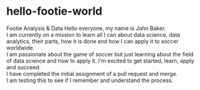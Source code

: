 # hello-footie-world
Footie Analysis &amp; Data
Hello everyone, my name is John Baker.  
I am currently on a mission to learn all I can about data science, data analytics, their parts, how it is done and how I can apply it to soccer worldwide.  
I am passionate about the game of soccer but just learning about the field of data science and how to apply it.  I'm excited to get started, learn, apply and succeed.  
I have completed the initial assignment of a pull request and merge.  
I am testing this to see if I remember and understand the process.  
